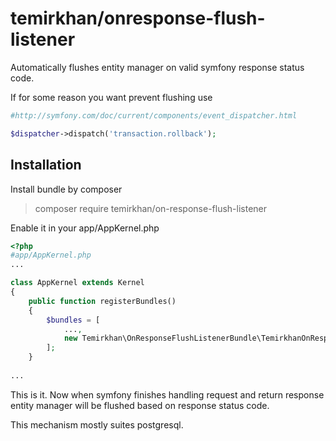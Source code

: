 # temirkhan/onresponse-flush-listener
Automatically flushes entity manager on valid symfony response status code.

If for some reason you want prevent flushing
use

```PHP
#http://symfony.com/doc/current/components/event_dispatcher.html

$dispatcher->dispatch('transaction.rollback');
```
## Installation

Install bundle by composer

>  composer require temirkhan/on-response-flush-listener

Enable it in your app/AppKernel.php

```PHP
<?php
#app/AppKernel.php
...

class AppKernel extends Kernel
{
    public function registerBundles()
    {
        $bundles = [
            ...,
            new Temirkhan\OnResponseFlushListenerBundle\TemirkhanOnResponseFlushListenerBundle(),
        ];
    }
    
...
```

This is it. Now when symfony finishes handling request and return response
entity manager will be flushed based on response status code.

This mechanism mostly suites postgresql.